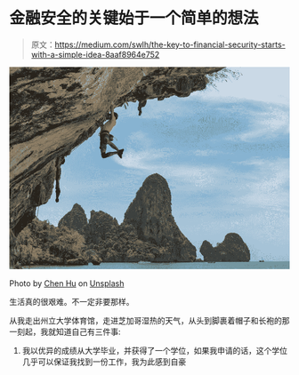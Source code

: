 # 金融安全的关键始于一个简单的想法

> 原文：<https://medium.com/swlh/the-key-to-financial-security-starts-with-a-simple-idea-8aaf8964e752>

![](img/b4d358d7dc882416357f4357d6712820.png)

Photo by [Chen Hu](https://unsplash.com/photos/FZ0qzjVF_-c?utm_source=unsplash&utm_medium=referral&utm_content=creditCopyText) on [Unsplash](https://unsplash.com/search/photos/climbing?utm_source=unsplash&utm_medium=referral&utm_content=creditCopyText)

生活真的很艰难。不一定非要那样。

从我走出州立大学体育馆，走进芝加哥湿热的天气，从头到脚裹着帽子和长袍的那一刻起，我就知道自己有三件事:

1.  我以优异的成绩从大学毕业，并获得了一个学位，如果我申请的话，这个学位几乎可以保证我找到一份工作，我为此感到自豪